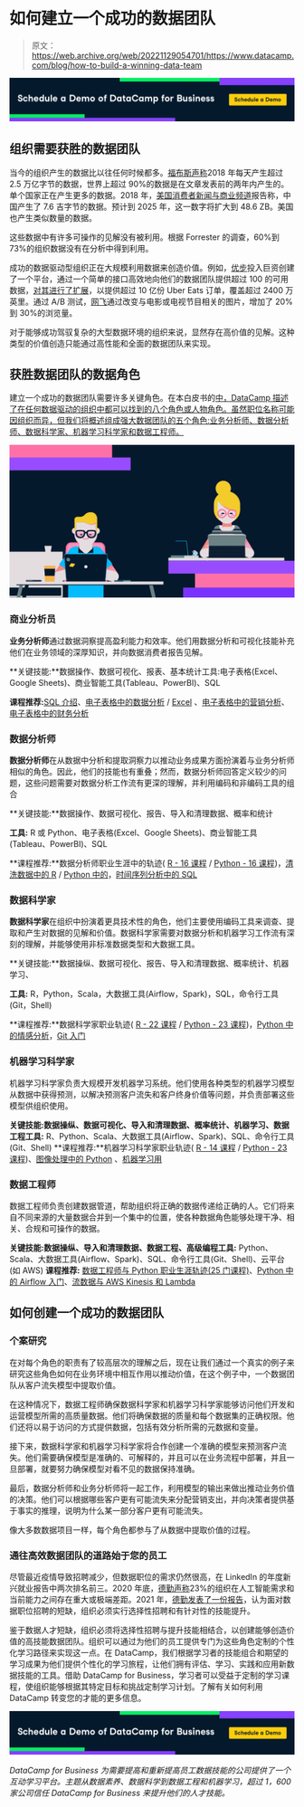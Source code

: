 # 如何建立一个成功的数据团队

> 原文：<https://web.archive.org/web/20221129054701/https://www.datacamp.com/blog/how-to-build-a-winning-data-team>

[![](img/18b6ed3f07916b08f7a7b7bfbc43ddb9.png)](https://web.archive.org/web/20220810042441/https://www.datacamp.com/groups/business)

## 组织需要获胜的数据团队

当今的组织产生的数据比以往任何时候都多。[福布斯声称](https://web.archive.org/web/20220810042441/https://www.forbes.com/sites/bernardmarr/2018/05/21/how-much-data-do-we-create-every-day-the-mind-blowing-stats-everyone-should-read/?sh=3336938560ba)2018 年每天产生超过 2.5 万亿字节的数据，世界上超过 90%的数据是在文章发表前的两年内产生的。单个国家正在产生更多的数据。2018 年，[美国消费者新闻与商业频道](https://web.archive.org/web/20220810042441/https://www.cnbc.com/2019/02/14/china-will-create-more-data-than-the-us-by-2025-idc-report.html)报告称，中国产生了 7.6 吉字节的数据。预计到 2025 年，这一数字将扩大到 48.6 ZB。美国也产生类似数量的数据。

这些数据中有许多可操作的见解没有被利用。根据 Forrester 的调查，60%到 73%的组织数据没有在分析中得到利用。

成功的数据驱动型组织正在大规模利用数据来创造价值。例如，[优步](https://web.archive.org/web/20220810042441/https://eng.uber.com/uber-big-data-platform/)投入巨资创建了一个平台，通过一个简单的接口高效地向他们的数据团队提供超过 100 的可用数据，[对其进行了扩展](https://web.archive.org/web/20220810042441/https://eng.uber.com/uber-data-platform-2019/)，以提供超过 10 亿份 Uber Eats 订单，覆盖超过 2400 万英里。通过 A/B 测试，[网飞](https://web.archive.org/web/20220810042441/https://netflixtechblog.com/its-all-a-bout-testing-the-netflix-experimentation-platform-4e1ca458c15)通过改变与电影或电视节目相关的图片，增加了 20%到 30%的浏览量。

对于能够成功驾驭复杂的大型数据环境的组织来说，显然存在高价值的见解。这种类型的价值创造只能通过高性能和全面的数据团队来实现。

## 获胜数据团队的数据角色

建立一个成功的数据团队需要许多关键角色。在本白皮书的[中，DataCamp 描述了在任何数据驱动的组织中都可以找到的八个角色或人物角色。虽然职位名称可能因组织而异，但我们将概述组成强大数据团队的五个角色:业务分析师、数据分析师、数据科学家、机器学习科学家和数据工程师。](https://web.archive.org/web/20220810042441/https://www.datacamp.com/resources/whitepapers/data-leaders-guide-to-upskilling)

[![](img/e3979cde8f82d1b1a789348722650790.png)](https://web.archive.org/web/20220810042441/https://www.datacamp.com/business)

### 商业分析员

**业务分析师**通过数据洞察提高盈利能力和效率。他们用数据分析和可视化技能补充他们在业务领域的深厚知识，并向数据消费者报告见解。

**关键技能:**数据操作、数据可视化、报表、基本统计工具:电子表格(Excel、Google Sheets)、商业智能工具(Tableau、PowerBI)、SQL

**课程推荐:**[SQL 介绍](https://web.archive.org/web/20220810042441/https://www.datacamp.com/courses/introduction-to-sql)、[电子表格中的数据分析](https://web.archive.org/web/20220810042441/https://www.datacamp.com/courses/data-analysis-in-spreadsheets) / [Excel](https://web.archive.org/web/20220810042441/https://www.datacamp.com/courses/data-analysis-in-excel) 、[电子表格中的营销分析](https://web.archive.org/web/20220810042441/https://www.datacamp.com/courses/marketing-analytics-in-spreadsheets)、[电子表格中的财务分析](https://web.archive.org/web/20220810042441/https://www.datacamp.com/courses/financial-analytics-in-spreadsheets)

### 数据分析师

**数据分析师**在从数据中分析和提取洞察力以推动业务成果方面扮演着与业务分析师相似的角色。因此，他们的技能也有重叠；然而，数据分析师回答定义较少的问题，这些问题需要对数据分析工作流有更深的理解，并利用编码和非编码工具的组合

**关键技能:**数据操作、数据可视化、报告、导入和清理数据、概率和统计

**工具:** R 或 Python、电子表格(Excel、Google Sheets)、商业智能工具(Tableau、PowerBI)、SQL

**课程推荐:**数据分析师职业生涯中的轨迹( [R - 16 课程](https://web.archive.org/web/20220810042441/https://www.datacamp.com/tracks/data-analyst-with-r) / [Python - 16 课程](https://web.archive.org/web/20220810042441/https://www.datacamp.com/tracks/data-analyst-with-python))，[清洗数据中的 R](https://web.archive.org/web/20220810042441/https://www.datacamp.com/courses/cleaning-data-in-r) / [Python 中的](https://web.archive.org/web/20220810042441/https://www.datacamp.com/courses/cleaning-data-in-python)，[时间序列分析中的 SQL](https://web.archive.org/web/20220810042441/https://www.datacamp.com/courses/time-series-analysis-in-sql-server)

### 数据科学家

**数据科学家**在组织中扮演着更具技术性的角色，他们主要使用编码工具来调查、提取和产生对数据的见解和价值。数据科学家需要对数据分析和机器学习工作流有深刻的理解，并能够使用非标准数据类型和大数据工具。

**关键技能:**数据操纵、数据可视化、报告、导入和清理数据、概率统计、机器学习、

**工具:** R，Python，Scala，大数据工具(Airflow，Spark)，SQL，命令行工具(Git，Shell)

**课程推荐:**数据科学家职业轨迹( [R - 22 课程](https://web.archive.org/web/20220810042441/https://www.datacamp.com/tracks/data-scientist-with-r) / [Python - 23 课程](https://web.archive.org/web/20220810042441/https://www.datacamp.com/tracks/data-scientist-with-python))，[Python 中的情感分析](https://web.archive.org/web/20220810042441/https://www.datacamp.com/courses/sentiment-analysis-in-python)，[Git 入门](https://web.archive.org/web/20220810042441/https://www.datacamp.com/courses/introduction-to-git)

### 机器学习科学家

机器学习科学家负责大规模开发机器学习系统。他们使用各种类型的机器学习模型从数据中获得预测，以解决预测客户流失和客户终身价值等问题，并负责部署这些模型供组织使用。

**关键技能:**数据操纵、数据可视化、导入和清理数据、概率统计、机器学习、数据工程**工具:** R、Python、Scala、大数据工具(Airflow、Spark)、SQL、命令行工具(Git、Shell) **课程推荐:**机器学习科学家职业轨迹( [R - 14 课程](https://web.archive.org/web/20220810042441/https://www.datacamp.com/tracks/machine-learning-scientist-with-r) / [Python - 23 课程](https://web.archive.org/web/20220810042441/https://www.datacamp.com/tracks/machine-learning-scientist-with-python))、[图像处理中的 Python](https://web.archive.org/web/20220810042441/https://www.datacamp.com/courses/image-processing-in-python) 、[机器学习用](https://web.archive.org/web/20220810042441/https://www.datacamp.com/courses/machine-learning-with-pyspark)

### 数据工程师

数据工程师负责创建数据管道，帮助组织将正确的数据传递给正确的人。它们将来自不同来源的大量数据合并到一个集中的位置，使各种数据角色能够处理干净、相关、合规和可操作的数据。

**关键技能:**数据操纵、导入和清理数据、数据工程、高级编程**工具:** Python、Scala、大数据工具(Airflow、Spark)、SQL、命令行工具(Git、Shell)、云平台(如 AWS) **课程推荐:** [数据工程师与 Python 职业生涯轨迹(25 门课程)](https://web.archive.org/web/20220810042441/https://www.datacamp.com/tracks/data-engineer-with-python)、[Python 中的 Airflow 入门](https://web.archive.org/web/20220810042441/https://www.datacamp.com/courses/introduction-to-airflow-in-python)、[流数据与 AWS Kinesis 和 Lambda](https://web.archive.org/web/20220810042441/https://www.datacamp.com/courses/streaming-data-with-aws-kinesis-and-lambda)

## 如何创建一个成功的数据团队

### 个案研究

在对每个角色的职责有了较高层次的理解之后，现在让我们通过一个真实的例子来研究这些角色如何在业务环境中相互作用以推动价值，在这个例子中，一个数据团队从客户流失模型中提取价值。

在这种情况下，数据工程师确保数据科学家和机器学习科学家能够访问他们开发和运营模型所需的高质量数据。他们将确保数据的质量和每个数据集的正确权限。他们还将以易于访问的方式提供数据，包括有效分析所需的元数据和变量。

接下来，数据科学家和机器学习科学家将合作创建一个准确的模型来预测客户流失。他们需要确保模型是准确的、可解释的，并且可以在业务流程中部署，并且一旦部署，就要努力确保模型对看不见的数据保持准确。

最后，数据分析师和业务分析师将一起工作，利用模型的输出来做出推动业务价值的决策。他们可以根据哪些客户更有可能流失来分配营销支出，并向决策者提供基于事实的推理，说明为什么某一部分客户更有可能流失。

像大多数数据项目一样，每个角色都参与了从数据中提取价值的过程。

### 通往高效数据团队的道路始于您的员工

尽管最近疫情导致招聘减少，但数据职位的需求仍然很高，在 LinkedIn 的年度新兴就业报告中两次排名前三。2020 年底，[德勤声称](https://web.archive.org/web/20220810042441/https://www2.deloitte.com/us/en/insights/industry/technology/ai-talent-challenges-shortage.html)23%的组织在人工智能需求和当前能力之间存在重大或极端差距。2021 年，[德勤发表了一份报告](https://web.archive.org/web/20220810042441/https://www2.deloitte.com/us/en/insights/industry/technology/data-analytics-skills-shortage.html)，认为面对数据职位招聘的短缺，组织必须实行选择性招聘和有针对性的技能提升。

鉴于数据人才短缺，组织必须将选择性招聘与提升技能相结合，以创建能够创造价值的高技能数据团队。组织可以通过为他们的员工提供专门为这些角色定制的个性化学习路径来实现这一点。在 DataCamp，我们根据学习者的技能组合和期望的学习成果为他们提供个性化的学习旅程，让他们拥有评估、学习、实践和应用新数据技能的工具。借助 DataCamp for Business，学习者可以受益于定制的学习课程，使组织能够根据其特定目标和挑战定制学习计划。了解有关如何利用 DataCamp 转变您的才能的更多信息。

[![](img/18b6ed3f07916b08f7a7b7bfbc43ddb9.png)](https://web.archive.org/web/20220810042441/https://www.datacamp.com/business/demo)

*DataCamp for Business 为需要提高和重新提高员工数据技能的公司提供了一个互动学习平台。主题从数据素养、数据科学到数据工程和机器学习，超过 1，600 家公司信任 DataCamp for Business 来提升他们的人才技能。*